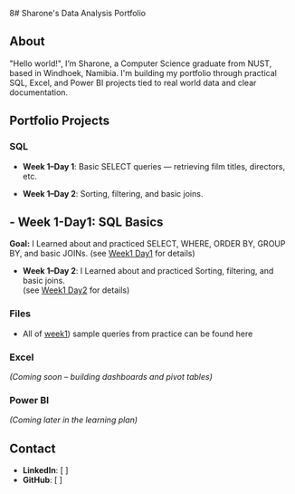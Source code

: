 8# Sharone's Data Analysis Portfolio

## About
"Hello world!", I’m Sharone, a Computer Science graduate from NUST, based in Windhoek, Namibia. I'm building my portfolio through practical SQL, Excel, and Power BI projects tied to real world data and clear documentation.

## Portfolio Projects

### SQL
- **Week 1–Day 1**: Basic SELECT queries — retrieving film titles, directors, etc.  
  
- **Week 1–Day 2**: Sorting, filtering, and basic joins.  

## - **Week 1-Day1**: SQL Basics
**Goal:**  I Learned about and practiced SELECT, WHERE, ORDER BY, GROUP BY, and basic JOINs.
(see [Week1 Day1](https://github.com/Sharonevv/Data-Analysis-Portfolio/tree/main/week1) for details)

- **Week 1–Day 2**: I Learned about and practiced Sorting, filtering, and basic joins.  
  (see [Week1 Day2](https://thelinkgoeshere.com) for details)

### Files
- All of [week1](https://github.com/Sharonevv/Data-Analysis-Portfolio/tree/main/week1)) sample queries from practice can be found here 


### Excel
*(Coming soon – building dashboards and pivot tables)*

### Power BI
*(Coming later in the learning plan)*

## Contact
- **LinkedIn**: [  ]  
- **GitHub**: [  ]
